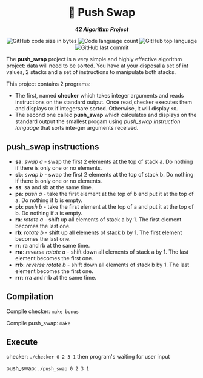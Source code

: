 <h1 align="center">
	📖 Push Swap
</h1>

<p align="center">
	<b><i>42 Algorithm Project</i></b><br>
</p>

<p align="center">
	<img alt="GitHub code size in bytes" src="https://img.shields.io/github/languages/code-size/jdecorte-be/42-Push-Swap?color=lightblue" />
	<img alt="Code language count" src="https://img.shields.io/github/languages/count/jdecorte-be/42-Push-Swap?color=yellow" />
	<img alt="GitHub top language" src="https://img.shields.io/github/languages/top/jdecorte-be/42-Push-Swap?color=blue" />
	<img alt="GitHub last commit" src="https://img.shields.io/github/last-commit/jdecorte-be/42-Push-Swap?color=green" />
</p>


The **push_swap** project is a very simple and highly effective algorithm project: data will need to be sorted. You have at your disposal a set of int values, 2 stacks and a set of instructions to manipulate both stacks.

This project contains 2 programs:
- The first, named **checker** which takes integer arguments and reads instructions on the standard output. Once read,checker executes them and displays `OK` if integersare sorted. Otherwise, it will display `KO`.
- The second one called **push_swap** which calculates and displays on the standard output the smallest progam using *push_swap instruction language* that sorts inte-ger arguments received.

## push_swap instructions

- **sa**: *swap a* - swap the first 2 elements at the top of stack a. Do nothing if there is only one or no elements.
- **sb**: *swap b* - swap the first 2 elements at the top of stack b. Do nothing if there is only one or no elements.
- **ss**: sa and sb at the same time.
- **pa**: *push a* - take the first element at the top of b and put it at the top of a. Do nothing if b is empty.
- **pb**: *push b* - take the first element at the top of a and put it at the top of b. Do nothing if a is empty.
- **ra**: *rotate a* - shift up all elements of stack a by 1. The first element becomes the last one.
- **rb**: *rotate b* - shift up all elements of stack b by 1. The first element becomes the last one.
- **rr**: ra and rb at the same time.
- **rra**: *reverse rotate a* - shift down all elements of stack a by 1. The last element becomes the first one.
- **rrb**: *reverse rotate b* - shift down all elements of stack b by 1. The last element becomes the first one.
- **rrr**: rra and rrb at the same time.

## Compilation

Compile checker: `make bonus`

Compile push_swap: `make`

## Execute

checker: `./checker 0 2 3 1` then program's waiting for user input

push_swap: `./push_swap 0 2 3 1`
